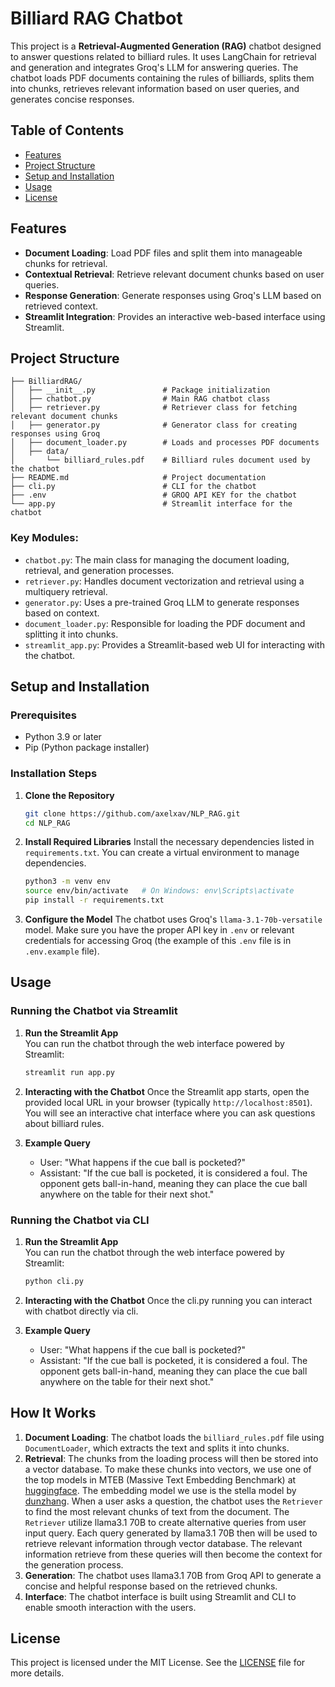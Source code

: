# Billiard RAG Chatbot

This project is a **Retrieval-Augmented Generation (RAG)** chatbot designed to answer questions related to billiard rules. It uses LangChain for retrieval and generation and integrates Groq's LLM for answering queries. The chatbot loads PDF documents containing the rules of billiards, splits them into chunks, retrieves relevant information based on user queries, and generates concise responses.

## Table of Contents

- [Features](#features)
- [Project Structure](#project-structure)
- [Setup and Installation](#setup-and-installation)
- [Usage](#usage)
- [License](#license)

## Features

- **Document Loading**: Load PDF files and split them into manageable chunks for retrieval.
- **Contextual Retrieval**: Retrieve relevant document chunks based on user queries.
- **Response Generation**: Generate responses using Groq's LLM based on retrieved context.
- **Streamlit Integration**: Provides an interactive web-based interface using Streamlit.

## Project Structure

```
├── BilliardRAG/
│   ├── __init__.py               # Package initialization
│   ├── chatbot.py                # Main RAG chatbot class
│   ├── retriever.py              # Retriever class for fetching relevant document chunks
│   ├── generator.py              # Generator class for creating responses using Groq
│   ├── document_loader.py        # Loads and processes PDF documents
│   ├── data/
│       └── billiard_rules.pdf    # Billiard rules document used by the chatbot
├── README.md                     # Project documentation
├── cli.py                        # CLI for the chatbot
├── .env                          # GROQ API KEY for the chatbot
└── app.py                        # Streamlit interface for the chatbot
```

### Key Modules:

- `chatbot.py`: The main class for managing the document loading, retrieval, and generation processes.
- `retriever.py`: Handles document vectorization and retrieval using a multiquery retrieval.
- `generator.py`: Uses a pre-trained Groq LLM to generate responses based on context.
- `document_loader.py`: Responsible for loading the PDF document and splitting it into chunks.
- `streamlit_app.py`: Provides a Streamlit-based web UI for interacting with the chatbot.

## Setup and Installation

### Prerequisites

- Python 3.9 or later
- Pip (Python package installer)

### Installation Steps

1. **Clone the Repository**

   ```bash
   git clone https://github.com/axelxav/NLP_RAG.git
   cd NLP_RAG
   ```

2. **Install Required Libraries**
   Install the necessary dependencies listed in `requirements.txt`. You can create a virtual environment to manage dependencies.

   ```bash
   python3 -m venv env
   source env/bin/activate   # On Windows: env\Scripts\activate
   pip install -r requirements.txt
   ```

3. **Configure the Model**
   The chatbot uses Groq's `llama-3.1-70b-versatile` model. Make sure you have the proper API key in `.env` or relevant credentials for accessing Groq (the example of this `.env` file is in `.env.example` file).

## Usage

### Running the Chatbot via Streamlit

1. **Run the Streamlit App**  
   You can run the chatbot through the web interface powered by Streamlit:

   ```bash
   streamlit run app.py
   ```

2. **Interacting with the Chatbot**
   Once the Streamlit app starts, open the provided local URL in your browser (typically `http://localhost:8501`). You will see an interactive chat interface where you can ask questions about billiard rules.

3. **Example Query**
   - User: "What happens if the cue ball is pocketed?"
   - Assistant: "If the cue ball is pocketed, it is considered a foul. The opponent gets ball-in-hand, meaning they can place the cue ball anywhere on the table for their next shot."

### Running the Chatbot via CLI

1. **Run the Streamlit App**  
   You can run the chatbot through the web interface powered by Streamlit:

   ```bash
   python cli.py
   ```

2. **Interacting with the Chatbot**
   Once the cli.py running you can interact with chatbot directly via cli.

3. **Example Query**
   - User: "What happens if the cue ball is pocketed?"
   - Assistant: "If the cue ball is pocketed, it is considered a foul. The opponent gets ball-in-hand, meaning they can place the cue ball anywhere on the table for their next shot."

## How It Works

1. **Document Loading**: The chatbot loads the `billiard_rules.pdf` file using `DocumentLoader`, which extracts the text and splits it into chunks.
2. **Retrieval**: The chunks from the loading process will then be stored into a vector database. To make these chunks into vectors, we use one of the top models in MTEB (Massive Text Embedding Benchmark) at [huggingface](https://huggingface.co/spaces/mteb/leaderboard). The embedding model we use is the stella model by [dunzhang](https://huggingface.co/dunzhang/stella_en_1.5B_v5). When a user asks a question, the chatbot uses the `Retriever` to find the most relevant chunks of text from the document. The `Retriever` utilize llama3.1 70B to create alternative queries from user input query. Each query generated by llama3.1 70B then will be used to retrieve relevant information through vector database. The relevant information retrieve from these queries will then become the context for the generation process.
3. **Generation**: The chatbot uses llama3.1 70B from Groq API to generate a concise and helpful response based on the retrieved chunks.
4. **Interface**: The chatbot interface is built using Streamlit and CLI to enable smooth interaction with the users.

## License

This project is licensed under the MIT License. See the [LICENSE](LICENSE) file for more details.
